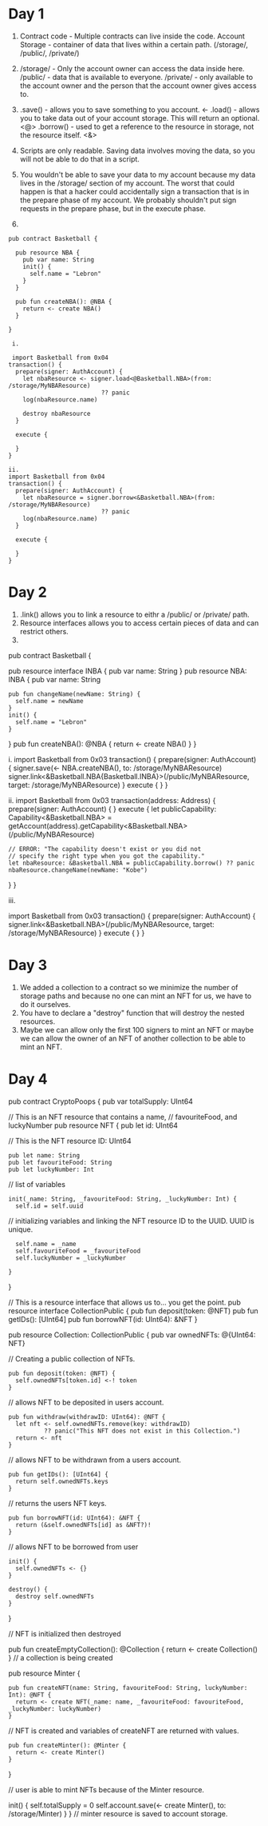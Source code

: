 

# Day 1 

1.  Contract code - Multiple contracts can live inside the code. 
    Account Storage - container of data that lives within a certain path. (/storage/, /public/, /private/)
    
    
2.  /storage/ - Only the account owner can access the data inside here.
    /public/ - data that is available to everyone. 
    /private/ - only available to the account owner and the person that the account owner gives access to. 
    
    
    
3. .save() - allows you to save something to you account. <-
    .load() - allows you to take data out of your account storage. This will return an optional. <@> 
    .borrow() - used to get a reference to the resource in storage, not the resource itself. <&>

4. Scripts are only readable. Saving data involves moving the data, so you will not be able to do that in a script. 
  
5. You wouldn't be able to save your data to my account because my data lives in the /storage/ section of my account. The worst that could happen is that a hacker could accidentally sign a transaction that is in the prepare phase of my account. We probably shouldn't put sign requests in the prepare phase, but in the execute phase. 

6. 
```cadence
pub contract Basketball {

  pub resource NBA {
    pub var name: String
    init() {
      self.name = "Lebron"
    }
  }

  pub fun createNBA(): @NBA {
    return <- create NBA()
  }

}

 i. 
 
 import Basketball from 0x04
transaction() {
  prepare(signer: AuthAccount) {
    let nbaResource <- signer.load<@Basketball.NBA>(from: /storage/MyNBAResource)
                          ?? panic
    log(nbaResource.name) 

    destroy nbaResource
  }

  execute {

  }
}

ii. 
import Basketball from 0x04
transaction() {
  prepare(signer: AuthAccount) {
    let nbaResource = signer.borrow<&Basketball.NBA>(from: /storage/MyNBAResource)
                          ?? panic
    log(nbaResource.name)
  }

  execute {

  }
}
```

# Day 2

1. .link() allows you to link a resource to eithr a /public/ or /private/ path. 
2. Resource interfaces allows you to access certain pieces of data and can restrict others. 
3. 

pub contract Basketball {

  pub resource interface INBA {
    pub var name: String
  }
  pub resource NBA: INBA {
    pub var name: String

    pub fun changeName(newName: String) {
      self.name = newName
    }
    init() {
      self.name = "Lebron"
    }
  }
  pub fun createNBA(): @NBA {
    return <- create NBA()
  }
}


i.
import Basketball from 0x03
    transaction() {
  prepare(signer: AuthAccount) {
    signer.save(<- NBA.createNBA(), to: /storage/MyNBAResource)
    signer.link<&Basketball.NBA{Basketball.INBA}>(/public/MyNBAResource, target: /storage/MyNBAResource)
  }
  execute {
  }
}


ii.
import Basketball from 0x03
transaction(address: Address) {
  prepare(signer: AuthAccount) {
  }
  execute {
    let publicCapability: Capability<&Basketball.NBA> =
      getAccount(address).getCapability<&Basketball.NBA>(/public/MyNBAResource)

    // ERROR: "The capability doesn't exist or you did not 
    // specify the right type when you got the capability."
    let nbaResource: &Basketball.NBA = publicCapability.borrow() ?? panic
    nbaResource.changeName(newName: "Kobe")
  }
}

iii.

import Basketball from 0x03
transaction() {
  prepare(signer: AuthAccount) {
    signer.link<&Basketball.NBA>(/public/MyNBAResource, target: /storage/MyNBAResource)
  }
  execute {
  }
}

# Day 3 
1. We added a collection to a contract so we minimize the number of storage paths and because no one can mint an NFT for us, we have to do it ourselves. 
2. You have to declare a "destroy" function that will destroy the nested resources. 
3. Maybe we can allow only the first 100 signers to mint an NFT or maybe we can allow the owner of an NFT of another collection to be able to mint an NFT.


# Day 4

pub contract CryptoPoops {
  pub var totalSupply: UInt64

  // This is an NFT resource that contains a name,
  // favouriteFood, and luckyNumber
  pub resource NFT {
    pub let id: UInt64
  
  // This is the NFT resource ID: UInt64

    pub let name: String
    pub let favouriteFood: String
    pub let luckyNumber: Int
    
  // list of variables

    init(_name: String, _favouriteFood: String, _luckyNumber: Int) {
      self.id = self.uuid
      
  // initializing variables and linking the NFT resource ID to the UUID. UUID is unique. 
  
      self.name = _name
      self.favouriteFood = _favouriteFood
      self.luckyNumber = _luckyNumber
      
    }
  }

  // This is a resource interface that allows us to... you get the point.
  pub resource interface CollectionPublic {
    pub fun deposit(token: @NFT)
    pub fun getIDs(): [UInt64]
    pub fun borrowNFT(id: UInt64): &NFT
  }

  pub resource Collection: CollectionPublic {
    pub var ownedNFTs: @{UInt64: NFT}

// Creating a public collection of NFTs. 

    pub fun deposit(token: @NFT) {
      self.ownedNFTs[token.id] <-! token
    }
// allows NFT to be deposited in users account. 


    pub fun withdraw(withdrawID: UInt64): @NFT {
      let nft <- self.ownedNFTs.remove(key: withdrawID) 
              ?? panic("This NFT does not exist in this Collection.")
      return <- nft
    }
// allows NFT to be withdrawn from a users account. 

    pub fun getIDs(): [UInt64] {
      return self.ownedNFTs.keys
    }
    
// returns the users NFT keys. 

    pub fun borrowNFT(id: UInt64): &NFT {
      return (&self.ownedNFTs[id] as &NFT?)!
    }
// allows NFT to be borrowed from user

    init() {
      self.ownedNFTs <- {}
    }

    destroy() {
      destroy self.ownedNFTs
    }
  }

// NFT is initialized then destroyed

  pub fun createEmptyCollection(): @Collection {
    return <- create Collection()
  }
// a collection is being created 

  pub resource Minter {

    pub fun createNFT(name: String, favouriteFood: String, luckyNumber: Int): @NFT {
      return <- create NFT(_name: name, _favouriteFood: favouriteFood, _luckyNumber: luckyNumber)
    }
// NFT is created and variables of createNFT are returned with values. 

    pub fun createMinter(): @Minter {
      return <- create Minter()
    }

  }
  
// user is able to mint NFTs because of the Minter resource. 

  init() {
    self.totalSupply = 0
    self.account.save(<- create Minter(), to: /storage/Minter)
  }
}
// minter resource is saved to account storage.
```
